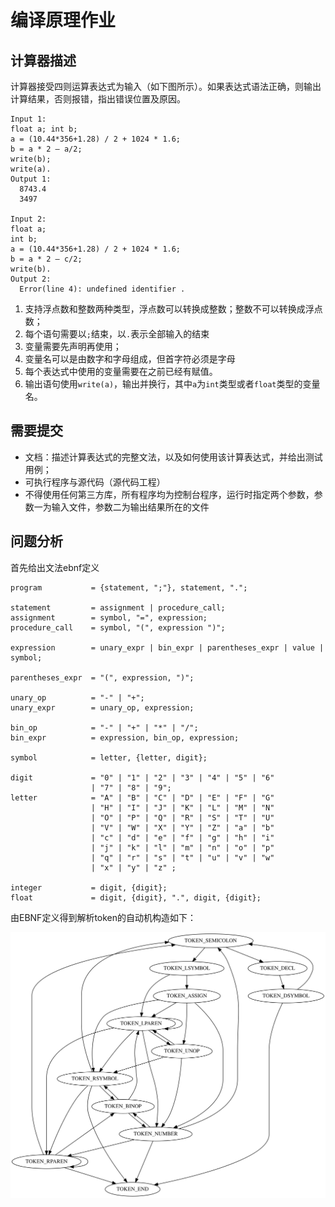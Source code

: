 # 编译原理作业

## 计算器描述

计算器接受四则运算表达式为输入（如下图所示）。如果表达式语法正确，则输出计算结果，否则报错，指出错误位置及原因。

```
Input 1:
float a; int b;
a = (10.44*356+1.28) / 2 + 1024 * 1.6;
b = a * 2 – a/2;
write(b);
write(a).
Output 1:
  8743.4
  3497

Input 2:
float a;
int b;
a = (10.44*356+1.28) / 2 + 1024 * 1.6;
b = a * 2 – c/2;
write(b).
Output 2:
  Error(line 4): undefined identifier .
```

1. 支持浮点数和整数两种类型，浮点数可以转换成整数；整数不可以转换成浮点数；
2. 每个语句需要以`;`结束，以`.`表示全部输入的结束
3. 变量需要先声明再使用；
4. 变量名可以是由数字和字母组成，但首字符必须是字母
5. 每个表达式中使用的变量需要在之前已经有赋值。
6. 输出语句使用`write(a)`，输出并换行，其中`a`为`int`类型或者`float`类型的变量名。

## 需要提交

- 文档：描述计算表达式的完整文法，以及如何使用该计算表达式，并给出测试用例；
- 可执行程序与源代码（源代码工程）
- 不得使用任何第三方库，所有程序均为控制台程序，运行时指定两个参数，参数一为输入文件，参数二为输出结果所在的文件

## 问题分析

首先给出文法ebnf定义

```ebnf
program           = {statement, ";"}, statement, ".";

statement         = assignment | procedure_call;
assignment        = symbol, "=", expression;
procedure_call    = symbol, "(", expression ")";

expression        = unary_expr | bin_expr | parentheses_expr | value | symbol;

parentheses_expr  = "(", expression, ")";

unary_op          = "-" | "+";
unary_expr        = unary_op, expression;

bin_op            = "-" | "+" | "*" | "/";
bin_expr          = expression, bin_op, expression;

symbol            = letter, {letter, digit};

digit             = "0" | "1" | "2" | "3" | "4" | "5" | "6"
                  | "7" | "8" | "9";
letter            = "A" | "B" | "C" | "D" | "E" | "F" | "G"
                  | "H" | "I" | "J" | "K" | "L" | "M" | "N"
                  | "O" | "P" | "Q" | "R" | "S" | "T" | "U"
                  | "V" | "W" | "X" | "Y" | "Z" | "a" | "b"
                  | "c" | "d" | "e" | "f" | "g" | "h" | "i"
                  | "j" | "k" | "l" | "m" | "n" | "o" | "p"
                  | "q" | "r" | "s" | "t" | "u" | "v" | "w"
                  | "x" | "y" | "z" ;
  
integer           = digit, {digit};
float             = digit, {digit}, ".", digit, {digit};
```

由EBNF定义得到解析token的自动机构造如下：

![](./resources/token_automaton.svg)